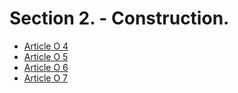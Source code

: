 # Section 2. - Construction.

- [Article O 4](article-o-4.md)
- [Article O 5](article-o-5.md)
- [Article O 6](article-o-6.md)
- [Article O 7](article-o-7.md)
